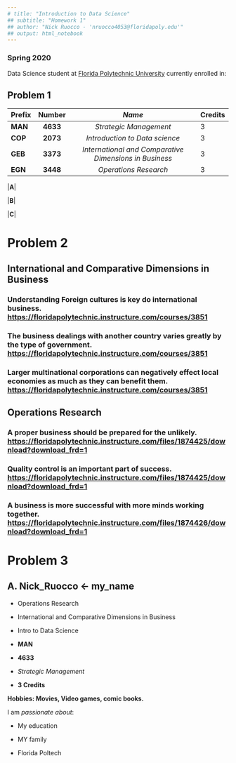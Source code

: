 ```yaml
---
# title: "Introduction to Data Science"
## subtitle: "Homework 1"
## author: "Nick Ruocco - 'nruocco4053@floridapoly.edu'"  
## output: html_notebook
---
```

### Spring 2020 

Data Science student at [Florida Polytechnic University](https://www.floridapoly.edu) currently enrolled in: 


## Problem 1

|**Prefix** | **Number** | _Name_                | Credits |  
|-----------|:----------:|:---------------------:|---------|
|**MAN**    | **4633**   | _Strategic Management_|   3     |
|**COP**    | **2073**   | _Introduction to Data science_|   3     |
|**GEB**    | **3373**   | _International and Comparative Dimensions in Business_|   3     |
|**EGN**    | **3448**   | _Operations Research_|   3     |

|**A**|

|**B**|

|**C**|

# Problem 2
## International and Comparative Dimensions in Business
### Understanding Foreign cultures is key do international business. https://floridapolytechnic.instructure.com/courses/3851
### The business dealings with another country varies greatly by the type of government. https://floridapolytechnic.instructure.com/courses/3851
### Larger multinational corporations can negatively effect local economies as much as they can benefit them. https://floridapolytechnic.instructure.com/courses/3851

## Operations Research
### A proper business should be prepared for the unlikely.  https://floridapolytechnic.instructure.com/files/1874425/download?download_frd=1
### Quality control is an important part of success. https://floridapolytechnic.instructure.com/files/1874425/download?download_frd=1
### A business is more successful with more minds working together.  https://floridapolytechnic.instructure.com/files/1874426/download?download_frd=1


# Problem 3

## A.  Nick_Ruocco <- my_name

- Operations Research 

- International and Comparative Dimensions in Business

- Intro to Data Science

- **MAN**
- **4633**
- _Strategic Management_
- **3 Credits**

**Hobbies: Movies, Video games, comic books.**

I am _passionate about_: 

- My education

- MY family

- Florida Poltech
